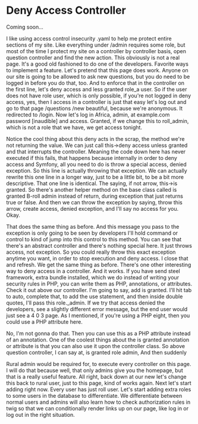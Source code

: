 # Deny Access Controller

Coming soon...

I like using access control insecurity .yaml to help me protect entire sections of my
site. Like everything under /admin requires some role, but most of the time I protect
my site on a controller by controller basis, open question controller and find the
new action. This obviously is not a real page. It's a good old fashioned to do one of
the developers. Favorite ways to implement a feature. Let's pretend that this page
does work. Anyone on our site is going to be allowed to ask new questions, but you do
need to be logged in before you do that, too. And to enforce that in the controller
on the first line, let's deny access and less granted role_a user. So if the user
does not have role user, which is only possible, if you're not logged in deny access,
yes, then I access in a controller is just that easy let's log out and go to that
page /questions /new beautiful, because we're anonymous. It redirected to /login. Now
let's log in Africa, admin, at example.com password [inaudible] and access. Granted,
if we change this to roll_admin, which is not a role that we have, we get access
tonight.

Notice the cool thing about this deny acts in the scrap, the method we're not
returning the value. We can just call this->deny access unless granted and that
interrupts the controller. Meaning the code down here has never executed if this
fails, that happens because internally in order to deny access and Symfony, all you
need to do is throw a special access, denied exception. So this line is actually
throwing that exception. We can actually rewrite this one line in a longer way, just
to be a little bit, to be a bit more descriptive. That one line is identical. The
saying, if not arrow, this->is granted. So there's another helper method on the base
class called is granted B-roll admin instead of return, during exception that just
returns true or false. And then we can throw the exception by saying, throw this
arrow, create access, denied exception, and I'll say no access for you. Okay.

That does the same thing as before. And this message you pass to the exception is
only going to be seen by developers I'll hold command or control to kind of jump into
this control to this method. You can see that there's an abstract controller and
there's nothing special here. It just throws access, not exception. So you could
really throw this exact exception anytime you want, in order to stop execution and
deny access. I close that and refresh. We get the same thing as before. There's one
other interesting way to deny access in a controller. And it works. If you have send
steel framework, extra bundle installed, which we do instead of writing your security
rules in PHP, you can write them as PHP, annotations, or attributes. Check it out
above our controller. I'm going to say, add is granted. I'll hit tab to auto,
complete that, to add the use statement, and then inside double quotes, I'll pass
this role._admin. If we try that access denied the developers, see a slightly
different error message, but the end user would just see a 4 0 3 page. As I
mentioned, if you're using a PHP eight, then you could use a PHP attribute here.

No, I'm not gonna do that. Then you can use this as a PHP attribute instead of an
annotation. One of the coolest things about the is granted annotation or attribute is
that you can also use it upon the controller class. So above question controller, I
can say at, is granted role admin, And then suddenly

Rural admin would be required for, to execute every controller on this page. I will
do that because well, that only admins give you the homepage, but that is a really
useful feature. All right, back down at our new let's change this back to rural user,
just to this page, kind of works again. Next let's start adding right now. Every user
has just roll user. Let's start adding extra roles to some users in the database to
differentiate. We differentiate between normal users and admins will also learn how
to check authorization rules in twig so that we can conditionally render links up on
our page, like log in or log out in the right situation.

